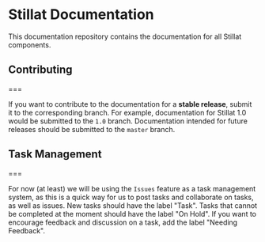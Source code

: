 Stillat Documentation
===

This documentation repository contains the documentation for all Stillat components.

## Contributing
===

If you want to contribute to the documentation for a **stable release**, submit it to the corresponding branch. For example, documentation for Stillat 1.0 would be submitted to the `1.0` branch. Documentation intended for future releases should be submitted to the `master` branch.

## Task Management
===

For now (at least) we will be using the `Issues` feature as a task management system, as this is a quick way for us to post tasks and collaborate on tasks, as well as issues. New tasks should have the label "Task". Tasks that cannot be completed at the moment should have the label "On Hold". If you want to encourage feedback and discussion on a task, add the label "Needing Feedback".